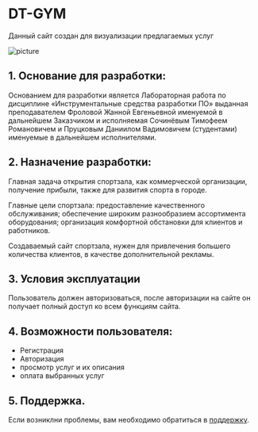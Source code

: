 # DT-GYM

Данный сайт создан для визуализации предлагаемых услуг

![picture](https://img.tehnomaks.ru/img/prod/full/1530187023_2.png)

## 1. Основание для разработки:
Основанием для разработки является Лабораторная работа по дисциплине «Инструментальные средства разработки ПО» выданная преподавателем Фроловой Жанной Евгеньевной именуемой в дальнейшем Заказчиком и исполняемая Сочинёвым Тимофеем Романовичем и Пруцковым Даниилом Вадимовичем (студентами) именуемые в дальнейшем исполнителями.

## 2. Назначение разработки:
Главная задача открытия спортзала, как коммерческой организации, получение прибыли, также для развития спорта в городе.

Главные цели спортзала: предоставление качественного обслуживания; обеспечение широким разнообразием ассортимента оборудования; организация комфортной обстановки для клиентов и работников.

Создаваемый сайт спортзала, нужен для привлечения большего количества клиентов, в качестве дополнительной рекламы.

## 3. Условия эксплуатации
Пользователь должен авторизоваться, после авторизации на сайте он получает полный доступ ко всем функциям сайта.

## 4. Возможности пользователя:

* Регистрация
* Авторизация
* просмотр услуг и их описания
* оплата выбранных услуг

## 5. Поддержка.
Если возниклни проблемы, вам необходимо обратиться в [поддержку](https://vk.com/sochinev).
